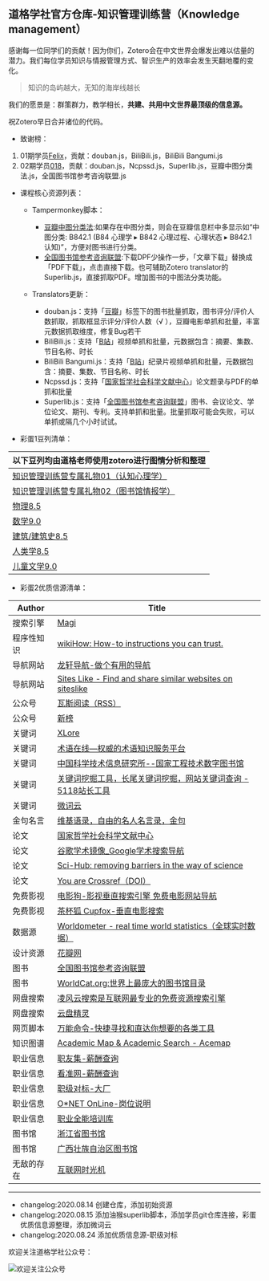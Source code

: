 ## 道格学社官方仓库-知识管理训练营（Knowledge management）

感谢每一位同学们的贡献！因为你们，Zotero会在中文世界会爆发出难以估量的潜力。我们每位学员知识与情报管理方式、智识生产的效率会发生天翻地覆的变化。

> 知识的岛屿越大，无知的海岸线越长

我们的愿景是：群策群力，教学相长，**共建、共用中文世界最顶级的信息源。**

祝Zotero早日合并诸位的代码。

- 致谢榜：

1. 01期学员[Felix](https://github.com/xuwd/translators)，贡献：douban.js，BiliBili.js，BiliBili Bangumi.js
2. 02期学员[018](https://github.com/018/translators)，贡献：douban.js，Ncpssd.js，Superlib.js，豆瓣中图分类法.js，全国图书馆参考咨询联盟.js

- 课程核心资源列表：	

  - Tampermonkey脚本：
    
    - [豆瓣中图分类法](https://greasyfork.org/zh-CN/scripts/408682):如果存在中图分类，则会在豆瓣信息栏中多显示如“中图分类: B842.1 (B84 心理学 ▸ B842 心理过程、心理状态 ▸ B842.1 认知)”，方便对图书进行分类。
    - [全国图书馆参考咨询联盟](https://greasyfork.org/zh-CN/scripts/408790-):下载DPF少操作一步，「文章下载」替换成「PDF下载」，点击直接下载。也可辅助Zotero translator的Superlib.js，直接抓取PDF。增加图书的中图法分类功能。
  - Translators更新：
    - douban.js：支持「[豆瓣](https://www.douban.com/)」标签下的图书批量抓取，图书评分/评价人数抓取，抓取框显示评分/评价人数（√ ），豆瓣电影单抓和批量，丰富元数据抓取维度，修复Bug若干
    - BiliBili.js：支持「[B站](https://www.bilibili.com/)」视频单抓和批量，元数据包含：摘要、集数、节目名称、时长
    - BiliBili Bangumi.js：支持「[B站](https://www.bilibili.com/)」纪录片视频单抓和批量，元数据包含：摘要、集数、节目名称、时长
    - Ncpssd.js：支持「[国家哲学社会科学文献中心](http://www.ncpssd.org/)」论文题录与PDF的单抓和批量
    - Superlib.js：支持「[全国图书馆参考咨询联盟](http://www.ucdrs.superlib.net/)」图书、会议论文、学位论文、期刊、专利。支持单抓和批量。批量抓取可能会失败，可以单抓或隔几个小时试试。
- 彩蛋1豆列清单：

| 以下豆列均由道格老师使用zotero进行图情分析和整理             |
| ------------------------------------------------------------ |
| [知识管理训练营专属礼物01（认知心理学）](https://www.douban.com/doulist/130393452/) |
| [知识管理训练营专属礼物02（图书馆情报学）](https://www.douban.com/doulist/130592882/) |
| [物理8.5](https://www.douban.com/doulist/129875523/    )     |
| [数学9.0](https://www.douban.com/doulist/129808399/    )     |
| [建筑/建筑史8.5]( https://www.douban.com/doulist/129807622/   ) |
| [人类学8.5](https://www.douban.com/doulist/130013462/ )      |
| [儿童文学9.0]( https://www.douban.com/doulist/130087268/  )  |

- 彩蛋2优质信源清单：

| Author     | Title                                                        |
| ---------- | ------------------------------------------------------------ |
| 搜索引擎   | [Magi](https://magi.com/)                                    |
| 程序性知识 | [wikiHow: How-to instructions you can trust.](https://www.wikihow.com/Main-Page) |
| 导航网站   | [龙轩导航-做个有用的导航](http://ilxdh.com/)                 |
| 导航网站   | [Sites Like - Find and share similar websites on siteslike](https://www.siteslike.com/) |
| 公众号     | [瓦斯阅读（RSS）](https://qnmlgb.tech/)                      |
| 公众号     | [新榜](https://www.newrank.cn/)                              |
| 关键词     | [XLore](https://xlore.org/)                                  |
| 关键词     | [术语在线—权威的术语知识服务平台](http://termonline.cn/index.htm) |
| 关键词     | [中国科学技术信息研究所--国家工程技术数字图书馆](https://netl.istic.ac.cn/site/home) |
| 关键词     | [关键词挖掘工具，长尾关键词挖掘，网站关键词查询 - 5118站长工具](https://www.5118.com/) |
| 关键词     | [微词云](https://www.weiciyun.com/)                          |
| 金句名言   | [维基语录，自由的名人名言录，金句](https://zh.m.wikiquote.org/) |
| 论文       | [国家哲学社会科学文献中心](http://www.ncpssd.org/)           |
| 论文       | [谷歌学术镜像_Google学术搜索导航](https://ac.scmor.com/)     |
| 论文       | [Sci-Hub: removing barriers in the way of science](https://sci-hub.se/) |
| 论文       | [You are Crossref（DOI）](https://www.crossref.org/)         |
| 免费影视   | [电影狗-影视垂直搜索引擎 免费电影网站导航](http://www.dianyinggou.com/) |
| 免费影视   | [茶杯狐 Cupfox-垂直电影搜索](https://www.cupfox.com/)        |
| 数据源     | [Worldometer - real time world statistics（全球实时数据）](https://www.worldometers.info/) |
| 设计资源   | [花瓣网](https://huaban.com/)                                |
| 图书       | [全国图书馆参考咨询联盟](http://www.ucdrs.superlib.net/)     |
| 图书       | [WorldCat.org:世界上最庞大的图书馆目录](https://www.worldcat.org/) |
| 网盘搜索   | [凌风云搜索是互联网最专业的免费资源搜索引擎 ](https://www.lingfengyun.com/) |
| 网盘搜索   | [云盘精灵](https://www.yunpanjingling.com/)                  |
| 网页脚本   | [万能命令-快捷寻找和直达你想要的各类工具](https://wanneng.run/cn/) |
| 知识图谱   | [Academic Map & Academic Search - Acemap](https://www.acemap.info/) |
| 职业信息   | [职友集-薪酬查询](https://www.jobui.com/)                    |
| 职业信息   | [看准网-薪酬查询](https://www.kanzhun.com/)                  |
| 职业信息   | [职级对标-大厂](http://duibiao.info/)                        |
| 职业信息   | [O*NET OnLine-岗位说明](https://www.onetonline.org/)         |
| 职业信息   | [职业全能培训库](https://zyk.bjadks.com/)                    |
| 图书馆     | [浙江省图书馆](https://www.zjlib.cn/)                        |
| 图书馆     | [广西壮族自治区图书馆](http://www.gxlib.org.cn/)             |
| 无敌的存在 | [互联网时光机](https://web.archive.org/)                     |
---
- changelog:2020.08.14 创建仓库，添加初始资源
- changelog:2020.08.15 添加油猴superlib脚本，添加学员git仓库连接，彩蛋优质信息源整理，添加微词云
- changelog:2020.08.24 添加优质信息源-职级对标

欢迎关注道格学社公众号：

![欢迎关注公众号](https://tva1.sinaimg.cn/large/007S8ZIlgy1ghqq4mtus1j3076076wey.jpg)
